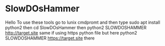# SlowDOsHammer
Hello To use these tools go to lunix cmdpromt and then type sudo apt install python2 then  cd SlowDOsHammer then python2 SLOWDOSHAMMER http://target.site same if using https python file but here python2 SLOWDOSHAMMER https://target.site there 
